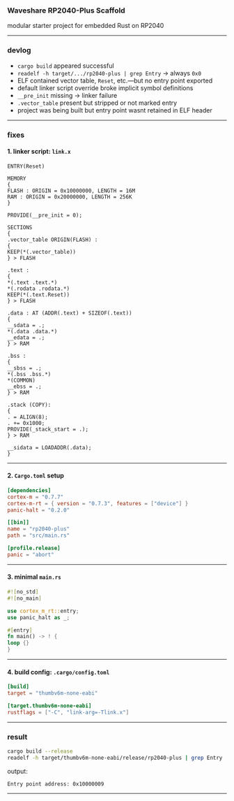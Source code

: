 ### Waveshare RP2040-Plus Scaffold

modular starter project for embedded Rust on RP2040

---

### devlog

- `cargo build` appeared successful
- `readelf -h target/.../rp2040-plus | grep Entry` → always `0x0`
- ELF contained vector table, `Reset`, etc.—but no entry point exported
- default linker script override broke implicit symbol definitions
- `__pre_init` missing → linker failure
- `.vector_table` present but stripped or not marked entry
- project was being built but entry point wasnt retained in ELF header

---

### fixes

#### 1. **linker script: `link.x`**

```ld
ENTRY(Reset)

MEMORY
{
FLASH : ORIGIN = 0x10000000, LENGTH = 16M
RAM : ORIGIN = 0x20000000, LENGTH = 256K
}

PROVIDE(__pre_init = 0);

SECTIONS
{
.vector_table ORIGIN(FLASH) :
{
KEEP(*(.vector_table))
} > FLASH

.text :
{
*(.text .text.*)
*(.rodata .rodata.*)
KEEP(*(.text.Reset))
} > FLASH

.data : AT (ADDR(.text) + SIZEOF(.text))
{
__sdata = .;
*(.data .data.*)
__edata = .;
} > RAM

.bss :
{
__sbss = .;
*(.bss .bss.*)
*(COMMON)
__ebss = .;
} > RAM

.stack (COPY):
{
. = ALIGN(8);
. += 0x1000;
PROVIDE(_stack_start = .);
} > RAM

__sidata = LOADADDR(.data);
}
```

---

#### 2. **`Cargo.toml` setup**

```toml
[dependencies]
cortex-m = "0.7.7"
cortex-m-rt = { version = "0.7.3", features = ["device"] }
panic-halt = "0.2.0"

[[bin]]
name = "rp2040-plus"
path = "src/main.rs"

[profile.release]
panic = "abort"
```

---

#### 3. **minimal `main.rs`**

```rust
#![no_std]
#![no_main]

use cortex_m_rt::entry;
use panic_halt as _;

#[entry]
fn main() -> ! {
loop {}
}
```

---

#### 4. **build config: `.cargo/config.toml`**

```toml
[build]
target = "thumbv6m-none-eabi"

[target.thumbv6m-none-eabi]
rustflags = ["-C", "link-arg=-Tlink.x"]
```

---

### result

```sh
cargo build --release
readelf -h target/thumbv6m-none-eabi/release/rp2040-plus | grep Entry
```

output:
```
Entry point address: 0x10000009
```

---
